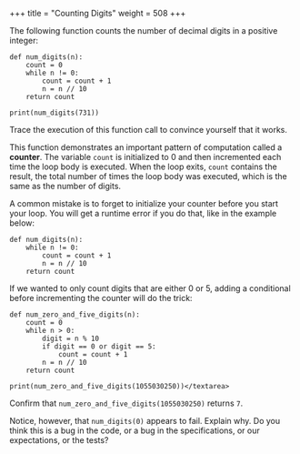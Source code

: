 +++
title = "Counting Digits"
weight = 508
+++

The following function counts the number of decimal digits in a positive
integer:

```
def num_digits(n):
    count = 0
    while n != 0:
        count = count + 1
        n = n // 10
    return count

print(num_digits(731))
```

Trace the execution of this function call to convince yourself that it works.

This function demonstrates an important pattern of computation called a **counter**.
The variable ```count``` is initialized to 0 and then incremented each time the
loop body is executed. When the loop exits, ```count``` contains the result,
the total number of times the loop body was executed, which is the same as the
number of digits.

A common mistake is to forget to initialize your counter before you start your loop. You will get a runtime error if you do that, like in the example below:

```
def num_digits(n):
    while n != 0:
        count = count + 1
        n = n // 10
    return count
```

If we wanted to only count digits that are either 0 or 5, adding a conditional
before incrementing the counter will do the trick:

```
def num_zero_and_five_digits(n):
    count = 0
    while n > 0:
        digit = n % 10
        if digit == 0 or digit == 5:
            count = count + 1
        n = n // 10
    return count

print(num_zero_and_five_digits(1055030250))</textarea>
```

Confirm that ```num_zero_and_five_digits(1055030250)``` returns ```7```.

Notice, however, that ```num_digits(0)``` appears to fail.  Explain why.  Do you think this is a bug in
the code, or a bug in the specifications, or our expectations, or the tests?

